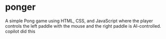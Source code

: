 # ponger
A simple Pong game using HTML, CSS, and JavaScript where the player controls the left paddle with the mouse and the right paddle is AI-controlled.
copilot did this
